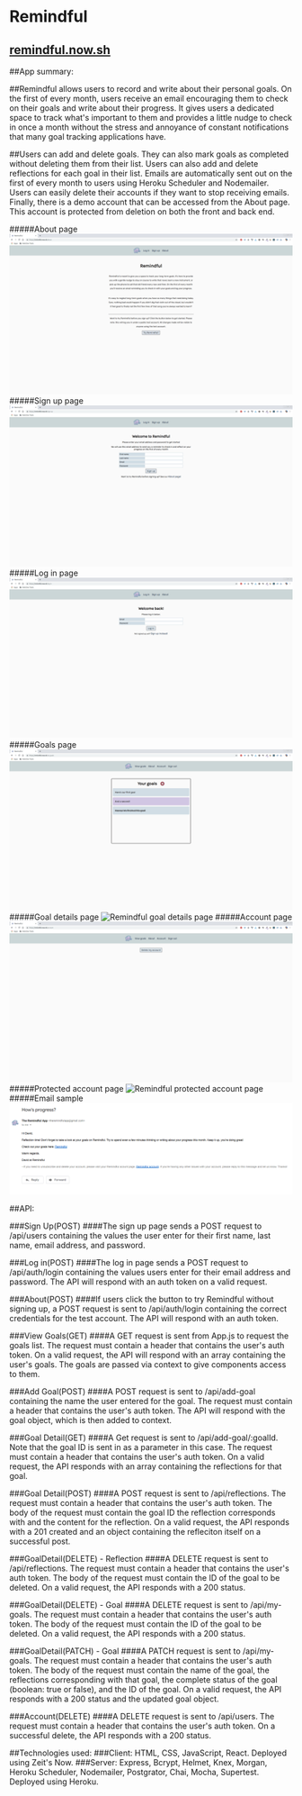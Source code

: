 Remindful
=========

[remindful.now.sh](http://remindful.now.sh)
-------------------------------------------

##App summary: 

##Remindful allows users to record and write about their personal goals. On the first of every month, users receive an email encouraging them to check on their goals and write about their progress. It gives users a dedicated space to track what's important to them and provides a little nudge to check in once a month without the stress and annoyance of constant notifications that many goal tracking applications have. 

##Users can add and delete goals. They can also mark goals as completed without deleting them from their list. Users can also add and delete reflections for each goal in their list. Emails are automatically sent out on the first of every month to users using Heroku Scheduler and Nodemailer. Users can easily delete their accounts if they want to stop receiving emails. Finally, there is a demo account that can be accessed from the About page. This account is protected from deletion on both the front and back end. 

#####About page
![Remindful about page](./screenshots/About.png) 
#####Sign up page
![Remindful sign up page](./screenshots/SignUp.png) 
#####Log in page
![Remindful log in page](./screenshots/LogIn.png) 
#####Goals page
![Remindful goals page](./screenshots/YourGoals.png) 
#####Goal details page
![Remindful goal details page](./screenshots/GoalDetails.png) 
#####Account page
![Remindful account page](./screenshots/Account.png) 
#####Protected account page
![Remindful protected account page](./screenshots/ProtectedAccount.png)
#####Email sample
![Remindful email example](./screenshots/Email.png)  

##API: 

###Sign Up(POST)
####The sign up page sends a POST request to /api/users containing the values the user enter for their first name, last name, email address, and password. 

###Log in(POST)
####The log in page sends a POST request to /api/auth/login containing the values users enter for their email address and password. The API will respond with an auth token on a valid request. 

###About(POST)
####If users click the button to try Remindful without signing up, a POST request is sent to /api/auth/login containing the correct credentials for the test account. The API will respond with an auth token. 

###View Goals(GET)
####A GET request is sent from App.js to request the goals list. The request must contain a header that contains the user's auth token. On a valid request, the API will respond with an array containing the user's goals. The goals are passed via context to give components access to them. 

###Add Goal(POST)
####A POST request is sent to /api/add-goal containing the name the user entered for the goal. The request must contain a header that contains the user's auth token. The API will respond with the goal object, which is then added to context. 

###Goal Detail(GET)
####A Get request is sent to /api/add-goal/:goalId. Note that the goal ID is sent in as a parameter in this case. The request must contain a header that contains the user's auth token. On a valid request, the API responds with an array containing the reflections for that goal. 

###Goal Detail(POST)
####A POST request is sent to /api/reflections. The request must contain a header that contains the user's auth token. The body of the request must contain the goal ID the reflection corresponds with and the content for the reflection. On a valid request, the API responds with a 201 created and an object containing the refleciton itself on a successful post. 

###GoalDetail(DELETE) - Reflection
####A DELETE request is sent to /api/reflections. The request must contain a header that contains the user's auth token. The body of the request must contain the ID of the goal to be deleted. On a valid request, the API responds with a 200 status. 

###GoalDetail(DELETE) - Goal
####A DELETE request is sent to /api/my-goals. The request must contain a header that contains the user's auth token. The body of the request must contain the ID of the goal to be deleted. On a valid request, the API responds with a 200 status. 

###GoalDetail(PATCH) - Goal
####A PATCH request is sent to /api/my-goals. The request must contain a header that contains the user's auth token. The body of the request must contain the name of the goal, the reflections corresponding with that goal, the complete status of the goal (boolean: true or false), and the ID of the goal. On a valid request, the API responds with a 200 status and the updated goal object. 

###Account(DELETE)
####A DELETE request is sent to /api/users. The request must contain a header that contains the user's auth token. On a successful delete, the API responds with a 200 status. 

##Technologies used: 
###Client: HTML, CSS, JavaScript, React. Deployed using Zeit's Now. 
###Server: Express, Bcrypt, Helmet, Knex, Morgan, Heroku Scheduler, Nodemailer, Postgrator, Chai, Mocha, Supertest. Deployed using Heroku. 